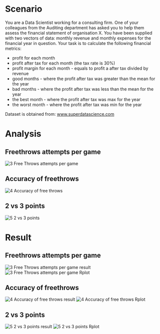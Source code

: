 # Scenario

You are a Data Scientist working for a consulting firm. One of your
colleagues from the Auditing department has asked you to help them assess the
financial statement of organisation X.
You have been supplied with two vectors of data: monthly revenue and monthly
expenses for the financial year in question. Your task is to calculate the following
financial metrics:
- profit for each month
- profit after tax for each month (the tax rate is 30%)
- profit margin for each month - equals to profit a after tax divided by revenue
- good months - where the profit after tax was greater than the mean for the year
- bad months - where the profit after tax was less than the mean for the year
- the best month - where the profit after tax was max for the year
- the worst month - where the profit after tax was min for the year

Dataset is obtained from: www.superdatascience.com

# Analysis

## Freethrows attempts per game
![3  Free Throws attempts per game](https://user-images.githubusercontent.com/81208412/217582346-3b3df90f-875e-4488-b3d3-193187c3624a.png)



## Accuracy of freethrows
![4  Accuracy of free throws](https://user-images.githubusercontent.com/81208412/217582375-b404212d-f300-4ce6-bf1d-714ae33ca0e0.png)


## 2 vs 3 points
![5  2 vs 3 points](https://user-images.githubusercontent.com/81208412/217582416-8135d71f-d491-42ef-9c81-00354cb5251e.png)


# Result

## Freethrows attempts per game
![3  Free Throws attempts per game result](https://user-images.githubusercontent.com/81208412/217582558-ab1bcb52-b7a6-4d0c-a963-e026b272e868.png)
![3  Free Throws attempts per game Rplot](https://user-images.githubusercontent.com/81208412/217582576-40b46264-1c98-4d6b-8bbe-aeef975ffc8d.png)

## Accuracy of freethrows
![4  Accuracy of free throws result](https://user-images.githubusercontent.com/81208412/217582697-c98d9ddf-ea55-46e2-9a24-cb8ed563f2c6.png)
![4  Accuracy of free throws Rplot](https://user-images.githubusercontent.com/81208412/217582712-afb6b727-82d7-4786-ae05-561f91527fd1.png)

## 2 vs 3 points
![5  2 vs 3 points result](https://user-images.githubusercontent.com/81208412/217582810-57183b24-b762-4128-ac39-5b0fefe6e5c7.png)
![5  2 vs 3 points Rplot](https://user-images.githubusercontent.com/81208412/217582819-65b60ab5-a56f-4d8a-bca8-a1f9d8b132dc.png)


